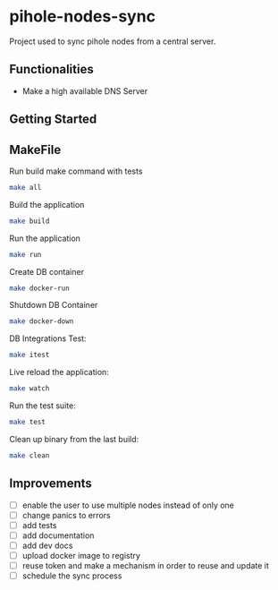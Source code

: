 # pihole-nodes-sync

Project used to sync pihole nodes from a central server.

## Functionalities

- Make a high available DNS Server

## Getting Started

## MakeFile

Run build make command with tests

```bash
make all
```

Build the application

```bash
make build
```

Run the application

```bash
make run
```

Create DB container

```bash
make docker-run
```

Shutdown DB Container

```bash
make docker-down
```

DB Integrations Test:

```bash
make itest
```

Live reload the application:

```bash
make watch
```

Run the test suite:

```bash
make test
```

Clean up binary from the last build:

```bash
make clean
```

## Improvements

- [ ] enable the user to use multiple nodes instead of only one
- [ ] change panics to errors
- [ ] add tests
- [ ] add documentation
- [ ] add dev docs
- [ ] upload docker image to registry
- [ ] reuse token and make a mechanism in order to reuse and update it
- [ ] schedule the sync process
